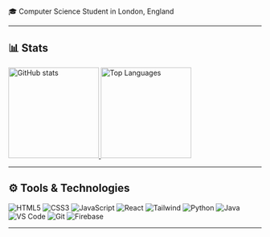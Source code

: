 🎓 Computer Science Student in London, England

---

## 📊 Stats

<a href="https://github.com/srahman14">
  <img height="180em" src="https://github-readme-stats.vercel.app/api?username=srahman14&show_icons=true&theme=radical" alt="GitHub stats"/>
</a>
<a href="https://github.com/srahman14">
  <img height="180em" src="https://github-readme-stats.vercel.app/api/top-langs/?username=srahman14&layout=compact&theme=radical&langs_count=8" alt="Top Languages"/>
</a>

---

## ⚙️ Tools & Technologies

![HTML5](https://img.shields.io/badge/-HTML5-E34F26?style=flat&logo=html5&logoColor=white)
![CSS3](https://img.shields.io/badge/-CSS3-1572B6?style=flat&logo=css3)
![JavaScript](https://img.shields.io/badge/-JavaScript-F7DF1E?style=flat&logo=javascript&logoColor=black)
![React](https://img.shields.io/badge/-React-F7DF1E?style=flat&logo=javascript&logoColor=black)
![Tailwind](https://img.shields.io/badge/-Tailwind-F7DF1E?style=flat&logo=javascript&logoColor=black)
![Python](https://img.shields.io/badge/-Python-3776AB?style=flat&logo=python&logoColor=white)
![Java](https://img.shields.io/badge/-Java-007396?style=flat&logo=java&logoColor=white)
![VS Code](https://img.shields.io/badge/-VS%20Code-007ACC?style=flat&logo=visual-studio-code)
![Git](https://img.shields.io/badge/-Git-F05032?style=flat&logo=git&logoColor=white)
![Firebase](https://img.shields.io/badge/-Firebase-FFCA28?style=flat&logo=firebase&logoColor=black)

---
